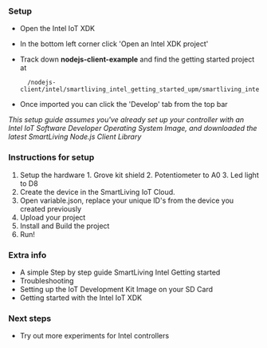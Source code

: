 ### Setup

- Open the Intel IoT XDK
- In the bottom left corner click 'Open an Intel XDK project'
- Track down **nodejs-client-example** and find the getting started project at 

		/nodejs-client/intel/smartliving_intel_getting_started_upm/smartliving_intel_getting_started_upm.xdk

- Once imported you can click the 'Develop' tab from the top bar

*This setup guide assumes you've already set up your controller with an Intel IoT Software Developer Operating System Image, and downloaded the latest SmartLiving Node.js Client Library*
  
### Instructions for setup

  1. Setup the hardware
    1. Grove kit shield
    2. Potentiometer to A0
    3. Led light to D8
  2. Create the device in the SmartLiving IoT Cloud.
  3. Open variable.json, replace your unique ID's from the device you created previously
  4. Upload your project
  5. Install and Build the project
  6. Run!
  
### Extra info
- A simple Step by step guide SmartLiving Intel Getting started
- Troubleshooting
- Setting up the IoT Development Kit Image on your SD Card
- Getting started with the Intel IoT XDK

### Next steps
- Try out more experiments for Intel controllers